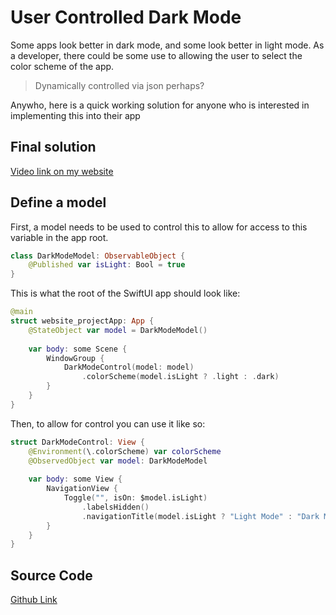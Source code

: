 # User Controlled Dark Mode

Some apps look better in dark mode, and some look better in light mode. As a developer, there could be some use to allowing the user to select the color scheme of the app. 

> Dynamically controlled via json perhaps?

Anywho, here is a quick working solution for anyone who is interested in implementing this into their app

## Final solution

[Video link on my website]()

## Define a model

First, a model needs to be used to control this to allow for access to this variable in the app root.

```swift
class DarkModeModel: ObservableObject {
    @Published var isLight: Bool = true
}
```

This is what the root of the SwiftUI app should look like:

```swift
@main
struct website_projectApp: App {
    @StateObject var model = DarkModeModel()
    
    var body: some Scene {
        WindowGroup {
            DarkModeControl(model: model)
                .colorScheme(model.isLight ? .light : .dark)
        }
    }
}
```

Then, to allow for control you can use it like so:

```swift
struct DarkModeControl: View {
    @Environment(\.colorScheme) var colorScheme
    @ObservedObject var model: DarkModeModel
    
    var body: some View {
        NavigationView {
            Toggle("", isOn: $model.isLight)
                .labelsHidden()
                .navigationTitle(model.isLight ? "Light Mode" : "Dark Mode")
        }
    }
}
```

## Source Code

[Github Link]()